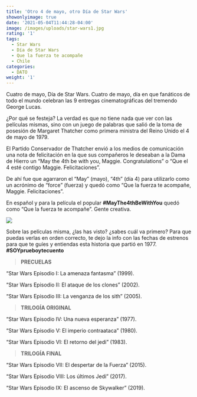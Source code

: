 ```yaml
---
title: 'Otro 4 de mayo, otro Día de Star Wars'
showonlyimage: true
date: '2021-05-04T11:44:28-04:00'
image: /images/uploads/star-wars1.jpg
rating: '1'
tags:
  - Star Wars
  - Día de Star Wars
  - Que la fuerza te acompañe
  - Chile
categories:
  - DATO
weight: '1'
---
```

Cuatro de mayo, Día de Star Wars. Cuatro de mayo, día en que fanáticos de todo el mundo celebran las 9 entregas cinematográficas del tremendo George Lucas.

<!--more-->

¿Por qué se festeja? La verdad es que no tiene nada que ver con las películas mismas, sino con un juego de palabras que salió de la toma de posesión de Margaret Thatcher como primera ministra del Reino Unido el 4 de mayo de 1979. 

El Partido Conservador de Thatcher envió a los medios de comunicación una nota de felicitación en la que sus compañeros le deseaban a la Dama de Hierro un “May the 4th be with you, Maggie. Congratulations” o “Que el 4 esté contigo Maggie. Felicitaciones”.

De ahí fue que agarraron el “May” (mayo), “4th” (día 4) para utilizarlo como un acrónimo de “force” (fuerza) y quedó como “Que la fuerza te acompañe, Maggie. Felicitaciones”. 

En español y para la película el popular **\#MayThe4thBeWithYou** quedó como “Que la fuerza te acompañe”. Gente creativa.

![](/images/uploads/dato-star-wars-ppl.jpg)

Sobre las películas misma, ¿las has visto? ¿sabes cuál va primero? Para que puedas verlas en orden correcto, te dejo la info con las fechas de estrenos para que te guíes y entiendas esta historia que partió en 1977. **\#SOYprueboytecuento**

> **PRECUELAS**

“Star Wars Episodio I: La amenaza fantasma” (1999).

“Star Wars Episodio II: El ataque de los clones” (2002).

“Star Wars Episodio III: La venganza de los sith” (2005).

> **TRILOGÍA ORIGINAL**

“Star Wars Episodio IV: Una nueva esperanza” (1977).

“Star Wars Episodio V: El imperio contraataca” (1980).

“Star Wars Episodio VI: El retorno del jedi” (1983).

> **TRILOGÍA FINAL**

“Star Wars Episodio VII: El despertar de la Fuerza” (2015).

“Star Wars Episodio VIII: Los últimos Jedi” (2017).

“Star Wars Episodio IX: El ascenso de Skywalker” (2019).
